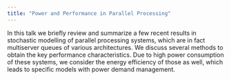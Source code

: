 ```yaml
---
title: "Power and Performance in Parallel Processing"
---
```

In this talk we briefly review and summarize a few recent results in stochastic modelling of parallel processing systems, which are in fact multiserver queues of various architectures. 
We discuss several methods to obtain the key performance characteristics. 
Due to high power consumption of these systems, we consider the energy efficiency of those as well, which leads to specific models with power demand management.

